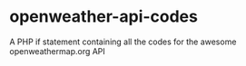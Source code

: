 openweather-api-codes
=====================

A PHP if statement containing all the codes for the awesome openweathermap.org API
